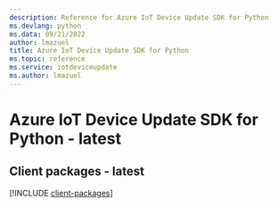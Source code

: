 ```yaml
---
description: Reference for Azure IoT Device Update SDK for Python
ms.devlang: python
ms.data: 09/21/2022
author: lmazuel
title: Azure IoT Device Update SDK for Python
ms.topic: reference
ms.service: iotdeviceupdate
ms.author: lmazuel
---
```

# Azure IoT Device Update SDK for Python - latest

## Client packages - latest
[!INCLUDE [client-packages](iot-device-update-client-index.md)]